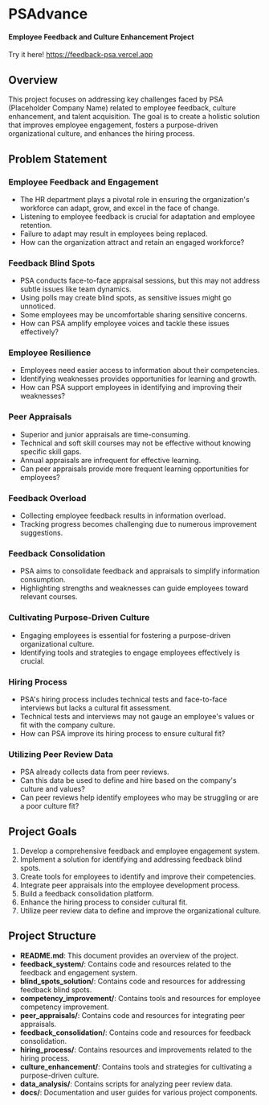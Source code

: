 # PSAdvance
#### Employee Feedback and Culture Enhancement Project

Try it here! https://feedback-psa.vercel.app
## Overview

This project focuses on addressing key challenges faced by PSA (Placeholder Company Name) related to employee feedback, culture enhancement, and talent acquisition. The goal is to create a holistic solution that improves employee engagement, fosters a purpose-driven organizational culture, and enhances the hiring process.

## Problem Statement

### Employee Feedback and Engagement
- The HR department plays a pivotal role in ensuring the organization's workforce can adapt, grow, and excel in the face of change.
- Listening to employee feedback is crucial for adaptation and employee retention.
- Failure to adapt may result in employees being replaced.
- How can the organization attract and retain an engaged workforce?

### Feedback Blind Spots
- PSA conducts face-to-face appraisal sessions, but this may not address subtle issues like team dynamics.
- Using polls may create blind spots, as sensitive issues might go unnoticed.
- Some employees may be uncomfortable sharing sensitive concerns.
- How can PSA amplify employee voices and tackle these issues effectively?

### Employee Resilience
- Employees need easier access to information about their competencies.
- Identifying weaknesses provides opportunities for learning and growth.
- How can PSA support employees in identifying and improving their weaknesses?

### Peer Appraisals
- Superior and junior appraisals are time-consuming.
- Technical and soft skill courses may not be effective without knowing specific skill gaps.
- Annual appraisals are infrequent for effective learning.
- Can peer appraisals provide more frequent learning opportunities for employees?

### Feedback Overload
- Collecting employee feedback results in information overload.
- Tracking progress becomes challenging due to numerous improvement suggestions.

### Feedback Consolidation
- PSA aims to consolidate feedback and appraisals to simplify information consumption.
- Highlighting strengths and weaknesses can guide employees toward relevant courses.

### Cultivating Purpose-Driven Culture
- Engaging employees is essential for fostering a purpose-driven organizational culture.
- Identifying tools and strategies to engage employees effectively is crucial.

### Hiring Process
- PSA's hiring process includes technical tests and face-to-face interviews but lacks a cultural fit assessment.
- Technical tests and interviews may not gauge an employee's values or fit with the company culture.
- How can PSA improve its hiring process to ensure cultural fit?

### Utilizing Peer Review Data
- PSA already collects data from peer reviews.
- Can this data be used to define and hire based on the company's culture and values?
- Can peer reviews help identify employees who may be struggling or are a poor culture fit?

## Project Goals

1. Develop a comprehensive feedback and employee engagement system.
2. Implement a solution for identifying and addressing feedback blind spots.
3. Create tools for employees to identify and improve their competencies.
4. Integrate peer appraisals into the employee development process.
5. Build a feedback consolidation platform.
6. Enhance the hiring process to consider cultural fit.
7. Utilize peer review data to define and improve the organizational culture.

## Project Structure

- **README.md**: This document provides an overview of the project.
- **feedback_system/**: Contains code and resources related to the feedback and engagement system.
- **blind_spots_solution/**: Contains code and resources for addressing feedback blind spots.
- **competency_improvement/**: Contains tools and resources for employee competency improvement.
- **peer_appraisals/**: Contains code and resources for integrating peer appraisals.
- **feedback_consolidation/**: Contains code and resources for feedback consolidation.
- **hiring_process/**: Contains resources and improvements related to the hiring process.
- **culture_enhancement/**: Contains tools and strategies for cultivating a purpose-driven culture.
- **data_analysis/**: Contains scripts for analyzing peer review data.
- **docs/**: Documentation and user guides for various project components.
